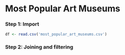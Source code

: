 #  Most Popular Art Museums

### Step 1: Import
```r
df <- read.csv('most_popular_art_museums.csv')
```

### Step 2: Joining and filtering
``` ```


